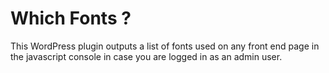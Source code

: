# Which Fonts ?

This WordPress plugin outputs a list of fonts used on any front end page in the javascript console in case you are logged in as an admin user.
